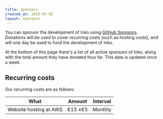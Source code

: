 ```yaml
---
title: Sponsors
created_at: 2019-07-02
layout: sponsors
---
```


You can sponsor the development of Inko using [GitHub Sponsors][github].
Donations will be used to cover recurring costs (such as hosting costs), and
will one day be used to fund the development of Inko.

At the bottom of this page there's a list of all active sponsors of Inko, along
with the total amount they have donated thus far. This data is updated once a
week.

## Recurring costs

Our recurring costs are as follows:

| What                         | Amount  | Interval
|------------------------------|---------|----------
| Website hosting at AWS       | €15 ±€5 | Monthly

[github]: https://github.com/sponsors/YorickPeterse
